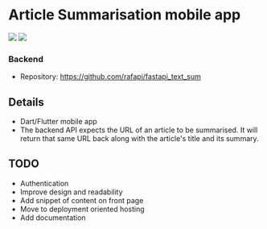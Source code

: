 # Article Summarisation mobile app

<p align="left">
     <img src="https://img.shields.io/github/license/rafapi/mvenv">
     <img src="https://img.shields.io/github/last-commit/rafapi/mvenv">
</p>

### Backend
* Repository: https://github.com/rafapi/fastapi_text_sum

## Details
* Dart/Flutter mobile app
* The backend API expects the URL of an article to be summarised. It will return that same URL back along with the article's title and its summary.

## TODO
* Authentication
* Improve design and readability
* Add snippet of content on front page
* Move to deployment oriented hosting
* Add documentation
